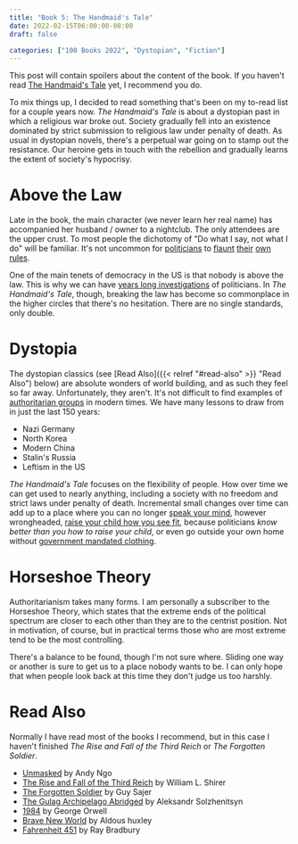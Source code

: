 ```yaml
---
title: "Book 5: The Handmaid's Tale"
date: 2022-02-15T06:00:00-08:00
draft: false

categories: ["100 Books 2022", "Dystopian", "Fiction"]
---
```


This post will contain spoilers about the content of the book. If you haven't read
[The Handmaid's Tale](https://smile.amazon.com/dp/038549081X/)
yet, I recommend you do.

To mix things up, I decided to read something that's been on my to-read list
for a couple years now. *The Handmaid's Tale* is about a dystopian past in which
a religious war broke out. Society gradually fell into an existence dominated by
strict submission to religious law under penalty of death. As usual in dystopian
novels, there's a perpetual war going on to stamp out the resistance. Our heroine
gets in touch with the rebellion and gradually learns the extent of society's
hypocrisy.

# Above the Law

Late in the book, the main character (we never learn her real name) has accompanied
her husband / owner to a nightclub. The only attendees are the upper crust. To
most people the dichotomy of "Do what I say, not what I do" will be familiar. It's
not uncommon for
[politicians](https://www.cnn.com/2022/01/31/politics/gavin-newsom-eric-garcetti-london-breed-maskless-rams-game/index.html)
to
[flaunt](https://thehill.com/homenews/campaign/593187-the-memo-stacey-abrams-faces-growing-furor-over-mask-free-photo)
[their](https://www.washingtonexaminer.com/news/kayleigh-mcenany-plays-video-of-pelosi-getting-her-hair-done-on-a-loop-during-press-conference)
[own](https://www.washingtonexaminer.com/news/philadelphia-mayor-spotted-eating-indoors-in-maryland-while-ban-remains-in-his-city)
[rules](https://www.washingtonexaminer.com/news/andrew-cuomo-cancels-celebrating-thanksgiving-with-89-year-old-mother-after-critics-blast-him-for-hypocrisy).

One of the main tenets of democracy in the US is that nobody is above the law.
This is why we can have
[years long investigations](https://www.npr.org/2019/03/24/706385781/mueller-report-finds-evidence-of-russian-collusion)
of politicians. In *The Handmaid's Tale*, though, breaking the law has become so
commonplace in the higher circles that there's no hesitation. There are no single
standards, only double.

# Dystopia

The dystopian classics (see
[Read Also]({{< relref "#read-also" >}} "Read Also")
below) are absolute wonders of world building,
and as such they feel so far away. Unfortunately, they aren't. It's not difficult
to find examples of
[authoritarian groups](https://nypost.com/2021/06/03/author-andy-ngo-says-he-was-beaten-by-mob-in-portland/)
in modern times. We have many lessons to draw from in just the last 150 years:

* Nazi Germany
* North Korea
* Modern China
* Stalin's Russia
* Leftism in the US

*The Handmaid's Tale* focuses on the flexibility of people. How over time we can
get used to nearly anything, including a society with no freedom and strict laws
under penalty of death. Incremental small changes over time can add up to a place
where you can no longer
[speak your mind](https://www.independent.co.uk/news/uk/arrests-for-offensive-facebook-and-twitter-posts-soar-in-london-a7064246.html),
however wrongheaded,
[raise your child how you see fit](https://news.yahoo.com/mcauliffe-argues-parents-shouldn-t-130358092.html),
because politicians *know better than you how to raise your child*,
or even go outside your own home without
[government mandated clothing](https://abcnews.go.com/International/wireStory/hundreds-arrested-fined-australia-lockdown-protests-79575174).

# Horseshoe Theory

Authoritarianism takes many forms. I am personally a subscriber to the Horseshoe
Theory, which states that the extreme ends of the political spectrum are closer
to each other than they are to the centrist position. Not in motivation, of course,
but in practical terms those who are most extreme tend to be the most controlling.

There's a balance to be found, though I'm not sure where. Sliding one way or
another is sure to get us to a place nobody wants to be. I can only hope that
when people look back at this time they don't judge us too harshly.

# Read Also

Normally I have read most of the books I recommend, but in this case I haven't
finished *The Rise and Fall of the Third Reich* or *The Forgotten Soldier*.

* [Unmasked](https://smile.amazon.com/dp/1546059571/)
  by Andy Ngo
* [The Rise and Fall of the Third Reich](https://smile.amazon.com/dp/1451651686/)
  by William L. Shirer
* [The Forgotten Soldier](https://smile.amazon.com/dp/1574882864/)
  by Guy Sajer
* [The Gulag Archipelago Abridged](https://smile.amazon.com/dp/0061253804/)
  by Aleksandr Solzhenitsyn
* [1984](https://smile.amazon.com/dp/0451524934/)
  by George Orwell
* [Brave New World](https://smile.amazon.com/dp/0060850523/)
  by Aldous huxley
* [Fahrenheit 451](https://smile.amazon.com/dp/1451673310/)
  by Ray Bradbury
